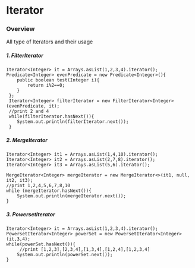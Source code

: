 # Iterator
### Overview
All type of Iterators and their usage

##### 1. FilterIterator
    Iterator<Integer> it = Arrays.asList(1,2,3,4).iterator();
    Predicate<Integer> evenPredicate = new Predicate<Integer>(){
        public boolean test(Integer i){
            return i%2==0;
        }
     };
     Iterator<Integer> filterIterator = new FilterIterator<Integer>(evenPredicate, it);
     //print 2 and 4
     while(filterIterator.hasNext()){
        System.out.println(filterIterator.next());
     }
##### 2. MergeIterator
    Iterator<Integer> it1 = Arrays.asList(1,4,10).iterator();
    Iterator<Integer> it2 = Arrays.asList(2,7,8).iterator();
    Iterator<Integer> it3 = Arrays.asList(5,6).iterator();

    MergeIterator<Integer> mergeIterator = new MergeIterator<>(it1, null, it2, it3);
    //print 1,2,4,5,6,7,8,10
    while (mergeIterator.hasNext()){
        System.out.println(mergeIterator.next());
    }
##### 3. PowersetIterator
    Iterator<Integer> it = Arrays.asList(1,2,3,4).iterator();
    PowersetIterator<Integer> powerSet = new PowersetIterator<Integer>(it,3,4);
    while(powerSet.hasNext()){
         //print [1,2,3],[2,3,4],[1,3,4],[1,2,4],[1,2,3,4]
        System.out.println(powerSet.next());
    }
    
